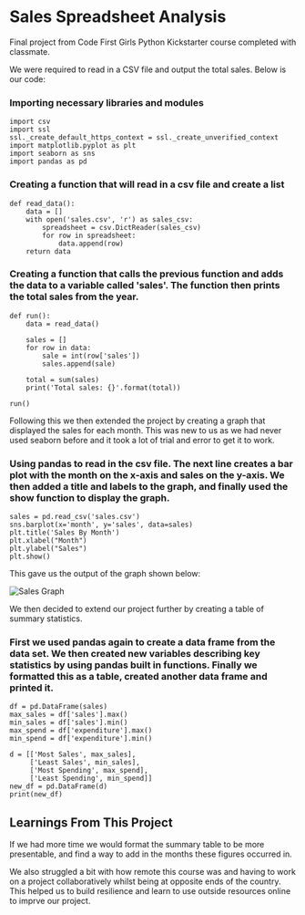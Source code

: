 # Sales Spreadsheet Analysis
Final project from Code First Girls Python Kickstarter course completed with classmate.

We were required to read in a CSV file and output the total sales. Below is our code:

### Importing necessary libraries and modules
```
import csv
import ssl
ssl._create_default_https_context = ssl._create_unverified_context
import matplotlib.pyplot as plt
import seaborn as sns
import pandas as pd
```
### Creating a function that will read in a csv file and create a list
```
def read_data():
    data = []
    with open('sales.csv', 'r') as sales_csv:
        spreadsheet = csv.DictReader(sales_csv)
        for row in spreadsheet:
            data.append(row)
    return data
```
### Creating a function that calls the previous function and adds the data to a variable called 'sales'. The function then prints the total sales from the year.
```
def run():
    data = read_data()

    sales = []
    for row in data:
        sale = int(row['sales'])
        sales.append(sale)

    total = sum(sales)
    print('Total sales: {}'.format(total))

run()
```

Following this we then extended the project by creating a graph that displayed the sales for each month. This was new to us as we had never used seaborn before and it took a lot of trial and error to get it to work.
### Using pandas to read in the csv file. The next line creates a bar plot with the month on the x-axis and sales on the y-axis. We then added a title and labels to the graph, and finally used the show function to display the graph.
```
sales = pd.read_csv('sales.csv')
sns.barplot(x='month', y='sales', data=sales)
plt.title('Sales By Month')
plt.xlabel("Month")
plt.ylabel("Sales")
plt.show()
```
This gave us the output of the graph shown below:

![Sales Graph](https://user-images.githubusercontent.com/87599176/146179032-90e79f10-18c1-4b3b-ae57-6d88dbca6853.png)

We then decided to extend our project further by creating a table of summary statistics.

### First we used pandas again to create a data frame from the data set. We then created new variables describing key statistics by using pandas built in functions. Finally we formatted this as a table, created another data frame and printed it.
```
df = pd.DataFrame(sales)
max_sales = df['sales'].max()
min_sales = df['sales'].min()
max_spend = df['expenditure'].max()
min_spend = df['expenditure'].min()

d = [['Most Sales', max_sales],
     ['Least Sales', min_sales],
     ['Most Spending', max_spend],
     ['Least Spending', min_spend]]
new_df = pd.DataFrame(d)
print(new_df)
```
## Learnings From This Project
If we had more time we would format the summary table to be more presentable, and find a way to add in the months these figures occurred in.

We also struggled a bit with how remote this course was and having to work on a project collaboratively whilst being at opposite ends of the country. This helped us to build resilience and learn to use outside resources online to imprve our project.
